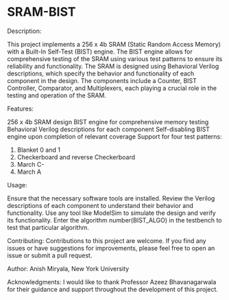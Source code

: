 # SRAM-BIST

Description:

This project implements a 256 x 4b SRAM (Static Random Access Memory) with a Built-In Self-Test (BIST) engine. The BIST engine allows for comprehensive testing of the SRAM using various test patterns to ensure its reliability and functionality. The SRAM is designed using Behavioral Verilog descriptions, which specify the behavior and functionality of each component in the design. The components include a Counter, BIST Controller, Comparator, and Multiplexers, each playing a crucial role in the testing and operation of the SRAM.

Features:

256 x 4b SRAM design
BIST engine for comprehensive memory testing
Behavioral Verilog descriptions for each component
Self-disabling BIST engine upon completion of relevant coverage
Support for four test patterns:
  1. Blanket 0 and 1
  2. Checkerboard and reverse Checkerboard
  3. March C-
  4. March A

Usage:

Ensure that the necessary software tools are installed.
Review the Verilog descriptions of each component to understand their behavior and functionality.
Use any tool like ModelSim to simulate the design and verify its functionality.
Enter the algorithm number(BIST_ALGO) in the testbench to test that particular algorithm.

Contributing:
Contributions to this project are welcome. If you find any issues or have suggestions for improvements, please feel free to open an issue or submit a pull request.

Author:
Anish Miryala,
New York University

Acknowledgments:
I would like to thank Professor Azeez Bhavanagarwala for their guidance and support throughout the development of this project.
